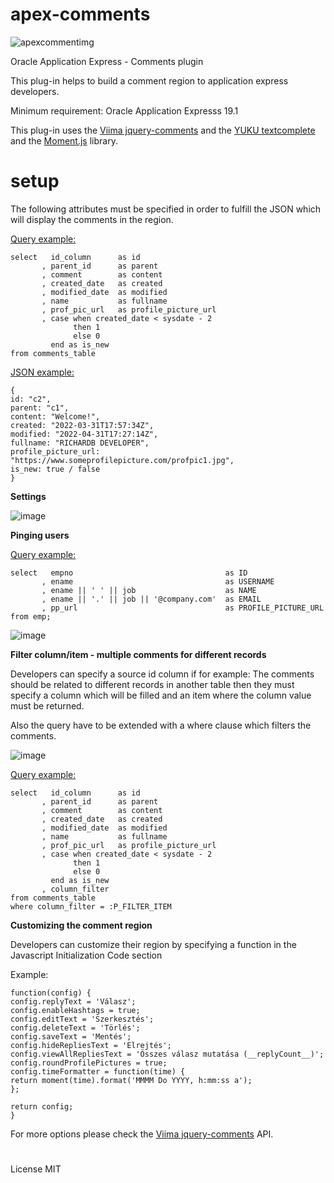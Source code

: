 # apex-comments

![apexcommentimg](https://user-images.githubusercontent.com/100072414/161127400-6822527c-df3c-46ee-b11d-206db1d3a298.jpg)

Oracle Application Express - Comments plugin

This plug-in helps to build a comment region to application express developers.

Minimum requirement: Oracle Application Expresss 19.1

This plug-in uses the <a href="https://viima.github.io/jquery-comments/" rel="nofollow">Viima jquery-comments</a> and the <a href="https://github.com/yuku/textcomplete" rel="nofollow">YUKU textcomplete</a> and the <a href="https://momentjs.com/" rel="nofollow">Moment.js</a> library.

# setup

The following attributes must be specified in order to fulfill the JSON which will display the comments in the region.

<u>Query example:</u>

<pre><code>select   id_column      as id
&nbsp;&nbsp;&nbsp;&nbsp;&nbsp;&nbsp;&nbsp;, parent_id      as parent
&nbsp;&nbsp;&nbsp;&nbsp;&nbsp;&nbsp;&nbsp;, comment        as content
&nbsp;&nbsp;&nbsp;&nbsp;&nbsp;&nbsp;&nbsp;, created_date   as created
&nbsp;&nbsp;&nbsp;&nbsp;&nbsp;&nbsp;&nbsp;, modified_date  as modified
&nbsp;&nbsp;&nbsp;&nbsp;&nbsp;&nbsp;&nbsp;, name           as fullname
&nbsp;&nbsp;&nbsp;&nbsp;&nbsp;&nbsp;&nbsp;, prof_pic_url   as profile_picture_url
&nbsp;&nbsp;&nbsp;&nbsp;&nbsp;&nbsp;&nbsp;, case when created_date &lt; sysdate - 2
&nbsp;&nbsp;&nbsp;&nbsp;&nbsp;&nbsp;&nbsp;&nbsp;&nbsp;&nbsp;&nbsp;&nbsp;&nbsp;&nbsp;then 1
&nbsp;&nbsp;&nbsp;&nbsp;&nbsp;&nbsp;&nbsp;&nbsp;&nbsp;&nbsp;&nbsp;&nbsp;&nbsp;&nbsp;else 0
&nbsp;&nbsp;&nbsp;&nbsp;&nbsp;&nbsp;&nbsp;&nbsp;&nbsp;end as is_new
from comments_table</code></pre>

<u>JSON example:</u>

<pre><code>{
id: "c2",
parent: "c1",
content: "Welcome!",
created: "2022-03-31T17:57:34Z",
modified: "2022-04-31T17:27:14Z",
fullname: "RICHARDB DEVELOPER",
profile_picture_url: "https://www.someprofilepicture.com/profpic1.jpg",
is_new: true / false
}</code></pre>

<b>Settings</b>

![image](https://user-images.githubusercontent.com/100072414/163565918-6c91104e-1aab-49d0-b365-5f33728c65c5.png)

<b>Pinging users</b>

<u>Query example:</u>

<pre><code>select   empno                                  as ID 
&nbsp;&nbsp;&nbsp;&nbsp;&nbsp;&nbsp;&nbsp;, ename                                  as USERNAME
&nbsp;&nbsp;&nbsp;&nbsp;&nbsp;&nbsp;&nbsp;, ename || ' ' || job                    as NAME 
&nbsp;&nbsp;&nbsp;&nbsp;&nbsp;&nbsp;&nbsp;, ename || '.' || job || '@company.com'  as EMAIL
&nbsp;&nbsp;&nbsp;&nbsp;&nbsp;&nbsp;&nbsp;, pp_url                                 as PROFILE_PICTURE_URL
from emp;</code></pre>

![image](https://user-images.githubusercontent.com/100072414/163566318-a0c7bf22-f848-4e63-9f5c-b14494f2ed81.png)

<b>Filter column/item - multiple comments for different records</b>

Developers can specify a source id column if for example: The comments should be related to different records in another table
then they must specify a column which will be filled and an item where the column value must be returned.

Also the query have to be extended with a where clause which filters the comments.

![image](https://user-images.githubusercontent.com/100072414/163567076-6566d083-98d6-4e18-9c6a-38ed2ce81347.png)

<u>Query example:</u>

<pre><code>select   id_column      as id
&nbsp;&nbsp;&nbsp;&nbsp;&nbsp;&nbsp;&nbsp;, parent_id      as parent
&nbsp;&nbsp;&nbsp;&nbsp;&nbsp;&nbsp;&nbsp;, comment        as content
&nbsp;&nbsp;&nbsp;&nbsp;&nbsp;&nbsp;&nbsp;, created_date   as created
&nbsp;&nbsp;&nbsp;&nbsp;&nbsp;&nbsp;&nbsp;, modified_date  as modified
&nbsp;&nbsp;&nbsp;&nbsp;&nbsp;&nbsp;&nbsp;, name           as fullname
&nbsp;&nbsp;&nbsp;&nbsp;&nbsp;&nbsp;&nbsp;, prof_pic_url   as profile_picture_url
&nbsp;&nbsp;&nbsp;&nbsp;&nbsp;&nbsp;&nbsp;, case when created_date &lt; sysdate - 2
&nbsp;&nbsp;&nbsp;&nbsp;&nbsp;&nbsp;&nbsp;&nbsp;&nbsp;&nbsp;&nbsp;&nbsp;&nbsp;&nbsp;then 1
&nbsp;&nbsp;&nbsp;&nbsp;&nbsp;&nbsp;&nbsp;&nbsp;&nbsp;&nbsp;&nbsp;&nbsp;&nbsp;&nbsp;else 0
&nbsp;&nbsp;&nbsp;&nbsp;&nbsp;&nbsp;&nbsp;&nbsp;&nbsp;end as is_new
&nbsp;&nbsp;&nbsp;&nbsp;&nbsp;&nbsp;&nbsp;, column_filter
from comments_table
where column_filter = :P_FILTER_ITEM</code></pre>

<b>Customizing the comment region</b>

Developers can customize their region by specifying a function in the Javascript Initialization Code section

Example:

    function(config) {
    config.replyText = 'Válasz';
    config.enableHashtags = true;
    config.editText = 'Szerkesztés';
    config.deleteText = 'Törlés';
    config.saveText = 'Mentés';
    config.hideRepliesText = 'Elrejtés';
    config.viewAllRepliesText = 'Összes válasz mutatása (__replyCount__)';
    config.roundProfilePictures = true;
    config.timeFormatter = function(time) {
    return moment(time).format('MMMM Do YYYY, h:mm:ss a');
    };

    return config;
    }

For more options please check the <a href="https://viima.github.io/jquery-comments/" rel="nofollow">Viima jquery-comments</a> API.

#

License MIT
